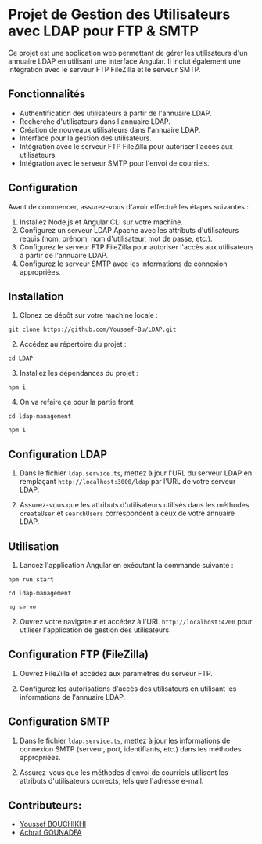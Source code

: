 # Projet de Gestion des Utilisateurs avec LDAP pour FTP & SMTP

Ce projet est une application web permettant de gérer les utilisateurs d'un annuaire LDAP en utilisant une interface Angular. Il inclut également une intégration avec le serveur FTP FileZilla et le serveur SMTP.

## Fonctionnalités

- Authentification des utilisateurs à partir de l'annuaire LDAP.
- Recherche d'utilisateurs dans l'annuaire LDAP.
- Création de nouveaux utilisateurs dans l'annuaire LDAP.
- Interface pour la gestion des utilisateurs.
- Intégration avec le serveur FTP FileZilla pour autoriser l'accès aux utilisateurs.
- Intégration avec le serveur SMTP pour l'envoi de courriels.

## Configuration

Avant de commencer, assurez-vous d'avoir effectué les étapes suivantes :

1. Installez Node.js et Angular CLI sur votre machine.
2. Configurez un serveur LDAP Apache avec les attributs d'utilisateurs requis (nom, prénom, nom d'utilisateur, mot de passe, etc.).
3. Configurez le serveur FTP FileZilla pour autoriser l'accès aux utilisateurs à partir de l'annuaire LDAP.
4. Configurez le serveur SMTP avec les informations de connexion appropriées.

## Installation

1. Clonez ce dépôt sur votre machine locale : 
```
git clone https://github.com/Youssef-Bu/LDAP.git 
```
2. Accédez au répertoire du projet :
```
cd LDAP
```
3. Installez les dépendances du projet :
```
npm i
```
4. On va refaire ça pour la partie front
```
cd ldap-management
```
```
npm i
```



## Configuration LDAP

1. Dans le fichier `ldap.service.ts`, mettez à jour l'URL du serveur LDAP en remplaçant `http://localhost:3000/ldap` par l'URL de votre serveur LDAP.

2. Assurez-vous que les attributs d'utilisateurs utilisés dans les méthodes `createUser` et `searchUsers` correspondent à ceux de votre annuaire LDAP.

## Utilisation

1. Lancez l'application Angular en exécutant la commande suivante :
```
npm run start
```
```
cd ldap-management
```
```
ng serve
```

2. Ouvrez votre navigateur et accédez à l'URL `http://localhost:4200` pour utiliser l'application de gestion des utilisateurs.

## Configuration FTP (FileZilla)

1. Ouvrez FileZilla et accédez aux paramètres du serveur FTP.

2. Configurez les autorisations d'accès des utilisateurs en utilisant les informations de l'annuaire LDAP.


## Configuration SMTP

1. Dans le fichier `ldap.service.ts`, mettez à jour les informations de connexion SMTP (serveur, port, identifiants, etc.) dans les méthodes appropriées.

2. Assurez-vous que les méthodes d'envoi de courriels utilisent les attributs d'utilisateurs corrects, tels que l'adresse e-mail.


## Contributeurs: 
- [Youssef BOUCHIKHI](https://github.com/Youssef-Bu)
- [Achraf GOUNADFA](https://github.com/Achrafgou)



